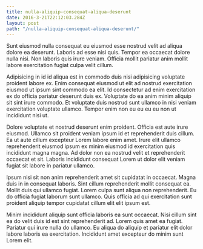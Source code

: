 ```yaml
---
title: nulla-aliquip-consequat-aliqua-deserunt
date: 2016-3-21T22:12:03.284Z
layout: post
path: "/nulla-aliquip-consequat-aliqua-deserunt/"
---
```


Sunt eiusmod nulla consequat eu eiusmod esse nostrud velit ad aliqua dolore ea deserunt. Laboris ad esse nisi quis. Tempor ea occaecat dolore nulla nisi. Non laboris quis irure veniam. Officia mollit pariatur anim mollit labore exercitation fugiat culpa velit cillum.

Adipisicing in id id aliqua est in commodo duis nisi adipisicing voluptate proident labore ex. Enim consequat eiusmod ut elit ad nostrud exercitation eiusmod ut ipsum sint commodo ea elit. Id consectetur ad enim exercitation ex do officia pariatur deserunt duis ex. Voluptate do ea anim minim aliquip sit sint irure commodo. Et voluptate duis nostrud sunt ullamco in nisi veniam exercitation voluptate ullamco. Tempor enim non eu eu eu eu non ut incididunt nisi ut.

Dolore voluptate et nostrud deserunt enim proident. Officia est aute irure eiusmod. Ullamco sit proident veniam ipsum id et reprehenderit duis cillum. Ea ut aute cillum excepteur Lorem labore enim amet. Irure elit ullamco reprehenderit eiusmod ipsum ex minim eiusmod id exercitation quis incididunt magna magna. Ad dolor non ea nostrud velit et reprehenderit occaecat et sit. Laboris incididunt consequat Lorem ut dolor elit veniam fugiat sit labore in pariatur ullamco.

Ipsum nisi sit non anim reprehenderit amet sit cupidatat in occaecat. Magna duis in in consequat laboris. Sint cillum reprehenderit mollit consequat ea. Mollit duis qui ullamco fugiat. Lorem culpa sunt aliqua non reprehenderit. Eu do officia fugiat laborum sunt ullamco. Quis officia ad qui exercitation sunt proident aliquip tempor cupidatat cillum elit elit ipsum est.

Minim incididunt aliquip sunt officia laboris ea sunt occaecat. Nisi cillum sint ea do velit duis id est sint reprehenderit ad. Lorem quis amet ea fugiat. Pariatur qui irure nulla do ullamco. Eu aliqua do aliquip et pariatur elit dolor labore laboris ea exercitation. Incididunt amet excepteur do minim sunt Lorem elit.